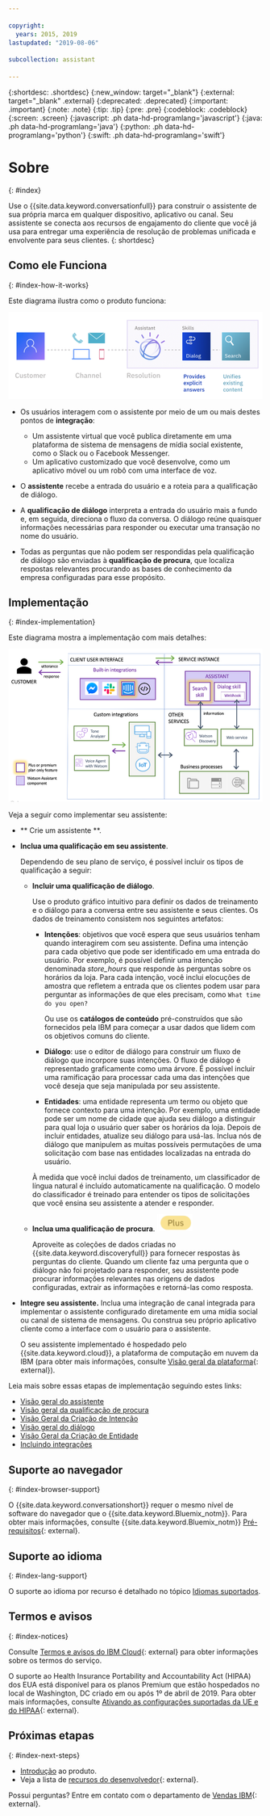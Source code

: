 ```yaml
---

copyright:
  years: 2015, 2019
lastupdated: "2019-08-06"

subcollection: assistant

---
```


{:shortdesc: .shortdesc}
{:new_window: target="_blank"}
{:external: target="_blank" .external}
{:deprecated: .deprecated}
{:important: .important}
{:note: .note}
{:tip: .tip}
{:pre: .pre}
{:codeblock: .codeblock}
{:screen: .screen}
{:javascript: .ph data-hd-programlang='javascript'}
{:java: .ph data-hd-programlang='java'}
{:python: .ph data-hd-programlang='python'}
{:swift: .ph data-hd-programlang='swift'}

# Sobre
{: #index}

Use o {{site.data.keyword.conversationfull}} para construir o assistente de sua própria marca em qualquer dispositivo, aplicativo ou canal. Seu assistente se conecta aos recursos de engajamento do cliente que você já usa para entregar uma experiência de resolução de problemas unificada e envolvente para seus clientes.
{: shortdesc}

## Como ele Funciona
{: #index-how-it-works}

Este diagrama ilustra como o produto funciona:

![Flow diagram of the service](images/simple-overview.png)

- Os usuários interagem com o assistente por meio de um ou mais destes pontos de **integração**:

  - Um assistente virtual que você publica diretamente em uma plataforma de sistema de mensagens de mídia social existente, como o Slack ou o Facebook Messenger.
  - Um aplicativo customizado que você desenvolve, como um aplicativo móvel ou um robô com uma interface de voz.

- O **assistente** recebe a entrada do usuário e a roteia para a qualificação de diálogo.

- A **qualificação de diálogo** interpreta a entrada do usuário mais a fundo e, em seguida, direciona o fluxo da conversa. O diálogo reúne quaisquer informações necessárias para responder ou executar uma transação no nome do usuário.

- Todas as perguntas que não podem ser respondidas pela qualificação de diálogo são enviadas à **qualificação de procura**, que localiza respostas relevantes procurando as bases de conhecimento da empresa configuradas para esse propósito.

## Implementação
{: #index-implementation}

Este diagrama mostra a implementação com mais detalhes:

![Flow diagram of the service](images/arch-overview-search.png)

Veja a seguir como implementar seu assistente:

- ** Crie um assistente **.

- **Inclua uma qualificação em seu assistente**.

  Dependendo de seu plano de serviço, é possível incluir os tipos de qualificação a seguir:

  - **Incluir uma qualificação de diálogo**.  
  
    Use o produto gráfico intuitivo para definir os dados de treinamento e o diálogo para a conversa entre seu assistente e seus clientes. Os dados de treinamento consistem nos seguintes artefatos:

    - **Intenções**: objetivos que você espera que seus usuários tenham quando interagirem com seu assistente. Defina uma intenção para cada objetivo que pode ser identificado em uma entrada do usuário. Por exemplo, é possível definir uma intenção denominada *store_hours* que responde às perguntas sobre os horários da loja. Para cada intenção, você inclui elocuções de amostra que refletem a entrada que os clientes podem usar para perguntar as informações de que eles precisam, como `What time do you open?`

      Ou use os **catálogos de conteúdo** pré-construídos que são fornecidos pela IBM para começar a usar dados que lidem com os objetivos comuns do cliente.

    - **Diálogo**: use o editor de diálogo para construir um fluxo de diálogo que incorpore suas intenções. O fluxo de diálogo é representado graficamente como uma árvore. É possível incluir uma ramificação para processar cada uma das intenções que você deseja que seja manipulada por seu assistente.

    - **Entidades**: uma entidade representa um termo ou objeto que fornece contexto para uma intenção. Por exemplo, uma entidade pode ser um nome de cidade que ajuda seu diálogo a distinguir para qual loja o usuário quer saber os horários da loja. Depois de incluir entidades, atualize seu diálogo para usá-las. Inclua nós de diálogo que manipulem as muitas possíveis permutações de uma solicitação com base nas entidades localizadas na entrada do usuário.

    À medida que você inclui dados de treinamento, um classificador de língua natural é incluído automaticamente na qualificação. O modelo do classificador é treinado para entender os tipos de solicitações que você ensina seu assistente a atender e responder.

  - **Inclua uma qualificação de procura**. ![Somente nos planos Plus ou Premium](images/plus.png)

    Aproveite as coleções de dados criadas no {{site.data.keyword.discoveryfull}} para fornecer respostas às perguntas do cliente. Quando um cliente faz uma pergunta que o diálogo não foi projetado para responder, seu assistente pode procurar informações relevantes nas origens de dados configuradas, extrair as informações e retorná-las como resposta.

- **Integre seu assistente.** Inclua uma integração de canal integrada para implementar o assistente configurado diretamente em uma mídia social ou canal de sistema de mensagens. Ou construa seu próprio aplicativo cliente como a interface com o usuário para o assistente.

  O seu assistente implementado é hospedado pelo {{site.data.keyword.cloud}}, a plataforma de computação em nuvem da IBM (para obter mais informações, consulte [Visão geral da plataforma](/docs/overview/ibm-cloud#overview){: external}).

Leia mais sobre essas etapas de implementação seguindo estes links:

- [Visão geral do assistente](/docs/services/assistant?topic=assistant-assistants)
- [Visão geral da qualificação de procura](/docs/services/assistant?topic=assistant-skill-add-search)
- [ Visão Geral da Criação de Intenção ](/docs/services/assistant?topic=assistant-intents#intents-described)
- [Visão geral do diálogo](/docs/services/assistant?topic=assistant-dialog-overview)
- [ Visão Geral da Criação de Entidade ](/docs/services/assistant?topic=assistant-entities#entities-described)
- [Incluindo integrações](/docs/services/assistant?topic=assistant-deploy-integration-add)

## Suporte ao navegador
{: #index-browser-support}

O {{site.data.keyword.conversationshort}} requer o mesmo nível de software do navegador que o {{site.data.keyword.Bluemix_notm}}. Para obter mais informações, consulte {{site.data.keyword.Bluemix_notm}} [Pré-requisitos](/docs/overview?topic=overview-prereqs-platform#browsers-platform){: external}.

## Suporte ao idioma
{: #index-lang-support}

O suporte ao idioma por recurso é detalhado no tópico [Idiomas suportados](/docs/services/assistant?topic=assistant-language-support).

## Termos e avisos
{: #index-notices}

Consulte [Termos e avisos do IBM Cloud](/docs/overview/terms-of-use?topic=overview-terms){: external} para obter informações sobre os termos do serviço.

O suporte ao Health Insurance Portability and Accountability Act (HIPAA) dos EUA está disponível para os planos Premium que estão hospedados no local de Washington, DC criado em ou após 1º de abril de 2019. Para obter mais informações, consulte [Ativando as configurações suportadas da UE e do HIPAA](/docs/account?topic=account-eu-hipaa-supported#eu-hipaa-supported){: external}.

## Próximas etapas
{: #index-next-steps}

- [Introdução](/docs/services/assistant?topic=assistant-getting-started) ao produto.
- Veja a lista de [recursos do desenvolvedor](https://www.ibm.com/watson/developer-resources/){: external}.

Possui perguntas? Entre em contato com o departamento de [Vendas IBM](https://www-01.ibm.com/marketing/iwm/dre/signup?source=urx-20970){: external}.
